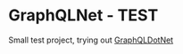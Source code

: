 # GraphQLNet - TEST

Small test project, trying out [GraphQLDotNet](https://github.com/graphql-dotnet/graphql-dotnetorg)